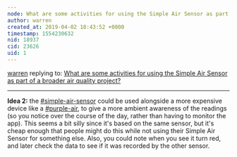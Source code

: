 ```yaml
---
node: What are some activities for using the Simple Air Sensor as part of a broader air quality project?
author: warren
created_at: 2019-04-02 18:43:52 +0000
timestamp: 1554230632
nid: 18937
cid: 23626
uid: 1
---
```




[warren](../profile/warren) replying to: [What are some activities for using the Simple Air Sensor as part of a broader air quality project?](../notes/warren/04-02-2019/what-are-some-activities-for-using-the-simple-air-sensor-as-part-of-a-broader-air-quality-project)

----
**Idea 2:** the [#simple-air-sensor](/tag/simple-air-sensor) could be used alongside a more expensive device like a [#purple-air](/tag/purple-air), to give a more ambient awareness of the readings (so you notice over the course of the day, rather than having to monitor the app). This seems a bit silly since it's based on the same sensor, but it's cheap enough that people might do this while not using their Simple Air Sensor for something else. Also, you could note when you see it turn red, and later check the data to see if it was recorded by the other sensor. 